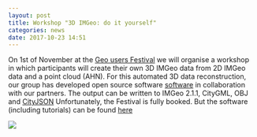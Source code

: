 ```yaml
---
layout: post
title: Workshop "3D IMGeo: do it yourself"
categories: news
date: 2017-10-23 14:51
---
```


On 1st of November at the [Geo users Festival](https://www.geonovum.nl/sites/default/files/GGF17webversie1.pdf) we will organise a workshop in which participants will create their own 3D IMGeo data from 2D IMGeo data and a point cloud (AHN).
For this automated 3D data reconstruction, our group has developed open source software [software](https://github.com/tudelft3d/3dfier) in collaboration with our partners.
The output can be written to IMGeo 2.1.1, CityGML, OBJ and [CityJSON](http://www.cityjson.org/en/0.3/)
Unfortunately, the Festival is fully booked. But the software (including tutorials) can be found [here](https://github.com/tudelft3d/3dfier/wiki)

<img src="{{ site.baseurl }}/img/2017/3DBGT.png"/><br/><br/>

